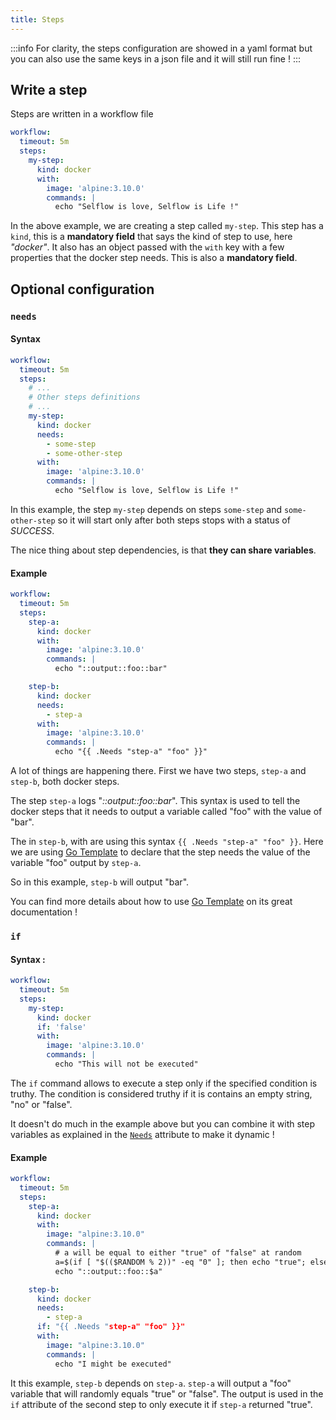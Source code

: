 ```yaml
---
title: Steps
---
```


:::info
For clarity, the steps configuration are showed in a yaml format but you can also use the same keys in a json file and
it will still run fine !
:::

## Write a step

Steps are written in a workflow file

```yaml
workflow:
  timeout: 5m
  steps:
    my-step:
      kind: docker
      with:
        image: 'alpine:3.10.0'
        commands: |
          echo "Selflow is love, Selflow is Life !"
```

In the above example, we are creating a step called `my-step`.
This step has a `kind`, this is a **mandatory field** that says the kind of step to use, here _"docker"_.
It also has an object passed with the `with` key with a few properties that the docker step needs.
This is also a **mandatory field**.

## Optional configuration

### `needs`

#### Syntax

```yaml
workflow:
  timeout: 5m
  steps:
    # ...
    # Other steps definitions
    # ...
    my-step:
      kind: docker
      needs:
        - some-step
        - some-other-step
      with:
        image: 'alpine:3.10.0'
        commands: |
          echo "Selflow is love, Selflow is Life !"
```

In this example, the step `my-step` depends on steps `some-step` and `some-other-step` so it will start only after both steps stops with a status of _SUCCESS_.

The nice thing about step dependencies, is that **they can share variables**.

#### Example

```yaml
workflow:
  timeout: 5m
  steps:
    step-a:
      kind: docker
      with:
        image: 'alpine:3.10.0'
        commands: |
          echo "::output::foo::bar"

    step-b:
      kind: docker
      needs:
        - step-a
      with:
        image: 'alpine:3.10.0'
        commands: |
          echo "{{ .Needs "step-a" "foo" }}"
```

A lot of things are happening there. First we have two steps, `step-a` and `step-b`, both docker steps.

The step `step-a` logs "_::output::foo::bar_".
This syntax is used to tell the docker steps that it needs to output a variable called "foo" with the value of "bar".

The in `step-b`, with are using this syntax `{{ .Needs "step-a" "foo" }}`.
Here we are using [Go Template](https://pkg.go.dev/text/template) to declare that the step needs the value of the variable "foo" output by `step-a`.

So in this example, `step-b` will output "bar".

You can find more details about how to use [Go Template](https://pkg.go.dev/text/template) on its great documentation !

### `if`

#### Syntax :

```yaml
workflow:
  timeout: 5m
  steps:
    my-step:
      kind: docker
      if: 'false'
      with:
        image: 'alpine:3.10.0'
        commands: |
          echo "This will not be executed"
```

The `if` command allows to execute a step only if the specified condition is truthy.
The condition is considered truthy if it is contains an empty string, "no" or "false".

It doesn't do much in the example above but you can combine it with step variables as explained in the [`Needs`](#needs) attribute to make it dynamic !

#### Example

```yaml
workflow:
  timeout: 5m
  steps:
    step-a:
      kind: docker
      with:
        image: "alpine:3.10.0"
        commands: |
          # a will be equal to either "true" of "false" at random
          a=$(if [ "$(($RANDOM % 2))" -eq "0" ]; then echo "true"; else echo "false"; fi)
          echo "::output::foo::$a"

    step-b:
      kind: docker
      needs:
        - step-a
      if: "{{ .Needs "step-a" "foo" }}"
      with:
        image: "alpine:3.10.0"
        commands: |
          echo "I might be executed"
```

It this example, `step-b` depends on `step-a`.
`step-a` will output a "foo" variable that will randomly equals "true" or "false".
The output is used in the `if` attribute of the second step to only execute it if `step-a` returned "true".

